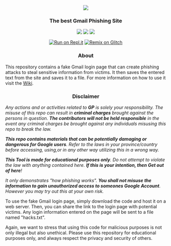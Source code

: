 <p align="center">
  <img src="https://user-images.githubusercontent.com/116687416/227739676-6246efeb-3ef4-4788-a829-bdf6c3c2637b.png">
</p>
<h3><p align="center">The best Gmail Phishing Site</p></h3>

<p align="center">
  <img src="https://img.shields.io/badge/Made%20with-Python-blue?style=for-the-badge&logo=">
  <img src="https://img.shields.io/badge/Made%20with-HTML-orange?style=for-the-badge&logo=">
  <img src="https://img.shields.io/badge/Made%20with-Nix-purple?style=for-the-badge&logo=">
</p>

<p align="center">
  <a href="https://repl.it/github/tacocatCLAUS/Gmail-Hacked"><img src="https://binbashbanana.github.io/deploy-buttons/buttons/remade/replit.svg" alt="Run on Repl.it"></a>
  <a href="https://glitch.com/edit/#!/import/github/tacocatCLAUS/Gmail-Hacked"><img src="https://camo.githubusercontent.com/b9ed2c6d05789a49ac411c259b7659ac0cfa03386be74f91fe6636420115ce98/68747470733a2f2f62696e6261736862616e616e612e6769746875622e696f2f6465706c6f792d627574746f6e732f627574746f6e732f72656d6164652f676c697463682e737667" alt="Remix on Glitch"></a>
</p>




<h3><p align="center">About</p></h3>

This repository contains a fake Gmail login page that can create phishing attacks to steal sensitive information from victims.
It then saves the entered text from the site and saves it to a file. For more information on how to use it visit the [Wiki](https://github.com/tacocatCLAUS/Gmail-Hacked/wiki).

<h3><p align="center">Disclaimer</p></h3>

<i>Any actions and or activities related to <b>GP</b> is solely your responsibility. The misuse of this repo can result in <b>criminal charges</b> brought against the persons in question. <b>The contributors will not be held responsible</b> in the event any criminal charges be brought against any individuals misusing this repo to break the law.

<b>This repo contains materials that can be potentially damaging or dangerous for Google users</b>. Refer to the laws in your province/country before accessing, using,or in any other way utilizing this in a wrong way.

<b>This Tool is made for educational purposes only</b>. Do not attempt to violate the law with anything contained here. <b>If this is your intention, then Get out of here</b>!

It only demonstrates "how phishing works". <b>You shall not misuse the information to gain unauthorized access to someones Google Account</b>. However you may try out this at your own risk.</i>

To use the fake Gmail login page, simply download the code and host it on a web server. Then, you can share the link to the login page with potential victims. Any login information entered on the page will be sent to a file named "hacks.txt".

Again, we want to stress that using this code for malicious purposes is not only illegal but also unethical. Please use this repository for educational purposes only, and always respect the privacy and security of others.
